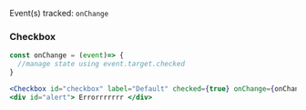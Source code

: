 Event(s) tracked: `onChange`

### Checkbox

```jsx
const onChange = (event)=> {
  //manage state using event.target.checked
}

<Checkbox id="checkbox" label="Default" checked={true} onChange={onChange} aria-describedby="alert">
<div id="alert"> Errorrrrrrr </div>
```
